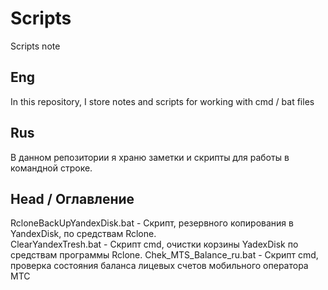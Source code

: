 # Scripts
Scripts note  
  
Eng
---
In this repository, I store notes and scripts for working with cmd / bat files  
  
  
Rus
---
В данном репозитории я храню заметки и скрипты для работы в командной строке.  
  
  
Head / Оглавление  
---
RcloneBackUpYandexDisk.bat - Скрипт, резервного копирования в YandexDisk, по средствам Rclone.  
ClearYandexTresh.bat - Скрипт cmd, очистки корзины YadexDisk по средствам программы Rclone.
Chek_MTS_Balance_ru.bat - Скрипт cmd, проверка состояния баланса лицевых счетов мобильного оператора МТС
